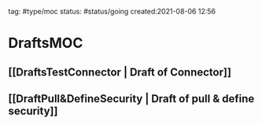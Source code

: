 tag: #type/moc 
status: #status/going 
created:2021-08-06 12:56

# DraftsMOC
## [[DraftsTestConnector | Draft of Connector]]
## [[DraftPull&DefineSecurity | Draft of pull & define security]]
## 

